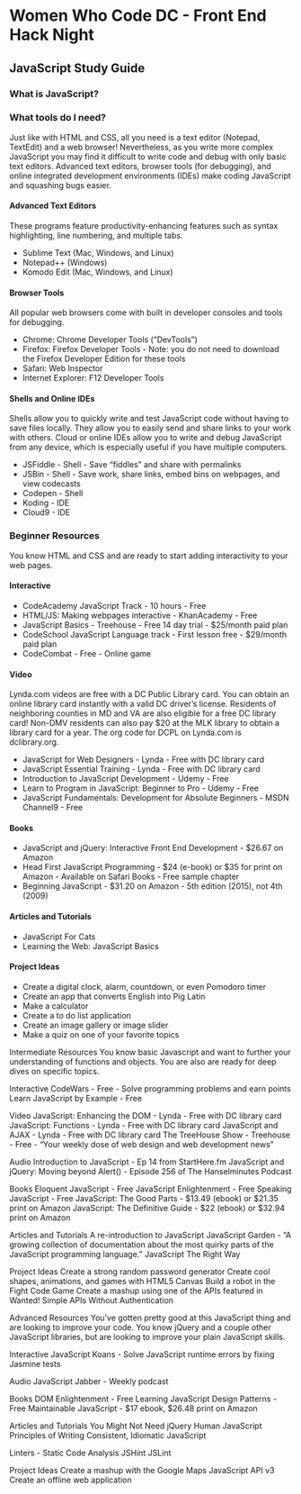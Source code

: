 # Women Who Code DC - Front End Hack Night
## JavaScript Study Guide

### What is JavaScript?
### What tools do I need?
Just like with HTML and CSS, all you need is a text editor (Notepad, TextEdit) and a web browser! Nevertheless, as you write more complex JavaScript you may find it difficult to write code and debug with only basic text editors. Advanced text editors, browser tools (for debugging), and online integrated development environments (IDEs) make coding JavaScript and squashing bugs easier.
#### Advanced Text Editors
These programs feature productivity-enhancing features such as syntax highlighting, line numbering, and multiple tabs.

* Sublime Text (Mac, Windows, and Linux)
* Notepad++ (Windows)
* Komodo Edit (Mac, Windows, and Linux)

#### Browser Tools
All popular web browsers come with built in developer consoles and tools for debugging. 

* Chrome: Chrome Developer Tools (“DevTools”)
* Firefox: Firefox Developer Tools - Note: you do not need to download the Firefox Developer Edition for these tools
* Safari: Web Inspector
* Internet Explorer: F12 Developer Tools

#### Shells and Online IDEs
Shells allow you to quickly write and test JavaScript code without having to save files locally. They allow you to easily send and share links to your work with others. Cloud or online IDEs allow you to write and debug JavaScript from any device, which is especially useful if you have multiple computers.

* JSFiddle - Shell - Save “fiddles” and share with permalinks
* JSBin - Shell - Save work, share links, embed bins on webpages, and view codecasts
* Codepen - Shell
* Koding - IDE
* Cloud9 - IDE

### Beginner Resources
You know HTML and CSS and are ready to start adding interactivity to your web pages.

#### Interactive
* CodeAcademy JavaScript Track - 10 hours - Free
* HTML/JS: Making webpages interactive - KhanAcademy - Free
* JavaScript Basics - Treehouse - Free 14 day trial - $25/month paid plan
* CodeSchool JavaScript Language track - First lesson free - $29/month paid plan
* CodeCombat - Free - Online game 

#### Video
Lynda.com videos are free with a DC Public Library card. You can obtain an online library card instantly with a valid DC driver’s license. Residents of neighboring counties in MD and VA are also eligible for a free DC library card! Non-DMV residents can also pay $20 at the MLK library to obtain a library card for a year. The org code for DCPL on Lynda.com is dclibrary.org. 

* JavaScript for Web Designers - Lynda - Free with DC library card
* JavaScript Essential Training - Lynda - Free with DC library card
* Introduction to JavaScript Development - Udemy - Free 
* Learn to Program in JavaScript: Beginner to Pro - Udemy - Free
* JavaScript Fundamentals: Development for Absolute Beginners - MSDN Channel9 - Free

#### Books
* JavaScript and jQuery: Interactive Front End Development - $26.67 on Amazon
* Head First JavaScript Programming - $24 (e-book) or $35 for print on Amazon - Available on Safari Books - Free sample chapter
* Beginning JavaScript - $31.20 on Amazon - 5th edition (2015), not 4th (2009) 

#### Articles and Tutorials
* JavaScript For Cats 
* Learning the Web: JavaScript Basics

#### Project Ideas
* Create a digital clock, alarm, countdown, or even Pomodoro timer 
* Create an app that converts English into Pig Latin
* Make a calculator
* Create a to do list application
* Create an image gallery or image slider
* Make a quiz on one of your favorite topics

Intermediate Resources
You know basic Javascript and want to further your understanding of functions and objects. You are also are ready for deep dives on specific topics. 

Interactive
CodeWars - Free - Solve programming problems and earn points
Learn JavaScript by Example - Free

Video
JavaScript: Enhancing the DOM - Lynda - Free with DC library card
JavaScript: Functions - Lynda - Free with DC library card
JavaScript and AJAX - Lynda - Free with DC library card
The TreeHouse Show - Treehouse - Free - “Your weekly dose of web design and web development news”

Audio
Introduction to JavaScript - Ep 14 from StartHere.fm
JavaScript and jQuery: Moving beyond Alert() - Episode 256 of The Hanselminutes Podcast

Books
Eloquent JavaScript - Free
JavaScript Enlightenment - Free
Speaking JavaScript - Free
JavaScript: The Good Parts - $13.49 (ebook) or $21.35 print on Amazon
JavaScript: The Definitive Guide - $22 (ebook) or $32.94 print on Amazon 

Articles and Tutorials
A re-introduction to JavaScript
JavaScript Garden - “A growing collection of documentation about the most quirky parts of the JavaScript programming language.”
JavaScript The Right Way

Project Ideas
Create a strong random password generator 
Create cool shapes, animations, and games with HTML5 Canvas
Build a robot in the Fight Code Game 
Create a mashup using one of the APIs featured in Wanted! Simple APIs Without Authentication

Advanced Resources
You’ve gotten pretty good at this JavaScript thing and are looking to improve your code. You know jQuery and a couple other JavaScript libraries, but are looking to improve your plain JavaScript skills.

Interactive
JavaScript Koans - Solve JavaScript runtime errors by fixing Jasmine tests

Audio
JavaScript Jabber - Weekly podcast

Books
DOM Enlightenment - Free 
Learning JavaScript Design Patterns - Free 
Maintainable JavaScript - $17 ebook, $26.48 print on Amazon

Articles and Tutorials
You Might Not Need jQuery
Human JavaScript
Principles of Writing Consistent, Idiomatic JavaScript

Linters - Static Code Analysis
JSHint
JSLint

Project Ideas
Create a mashup with the Google Maps JavaScript API v3
Create an offline web application 
